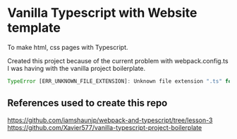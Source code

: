 # Vanilla Typescript with Website template
To make html, css pages with Typescript.

Created this project because of the current problem with webpack.config.ts I was having with the
vanilla project boilerplate.
```javascript
TypeError [ERR_UNKNOWN_FILE_EXTENSION]: Unknown file extension ".ts" for ./webpack.config.ts
```
## References used to create this repo
https://github.com/iamshaunjp/webpack-and-typescript/tree/lesson-3
https://github.com/Xavier577/vanilla-typescript-project-boilerplate